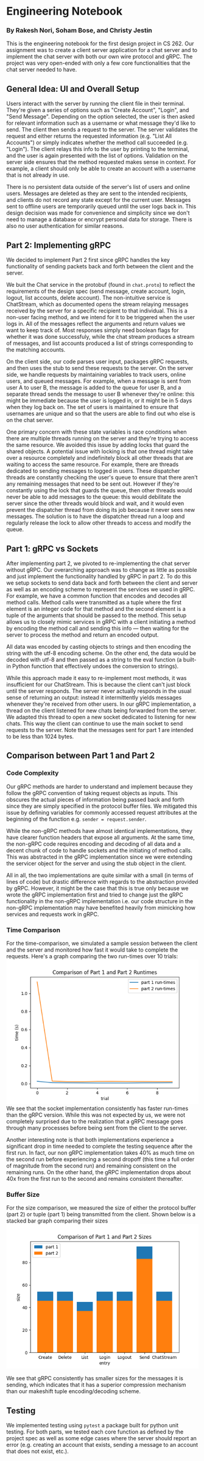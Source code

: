 # Engineering Notebook
### By Rakesh Nori, Soham Bose, and Christy Jestin

This is the engineering notebook for the first design project in CS 262. Our assignment was to create a client server application for a chat server and to implement the chat server with both our own wire protocol and gRPC. The project was very open-ended with only a few core functionalities that the chat server needed to have.

## General Idea: UI and Overall Setup
Users interact with the server by running the client file in their terminal. They're given a series of options such as "Create Account", "Login", and "Send Message". Depending on the option selected, the user is then asked for relevant information such as a username or what message they'd like to send. The client then sends a request to the server. The server validates the request and either returns the requested information (e.g. "List All Accounts") or simply indicates whether the method call succeeded (e.g. "Login"). The client relays this info to the user by printing to the terminal, and the user is again presented with the list of options. Validation on the server side ensures that the method requested makes sense in context. For example, a client should only be able to create an account with a username that is not already in use.

There is no persistent data outside of the server's list of users and online users. Messages are deleted as they are sent to the intended recipients, and clients do not record any state except for the current user. Messages sent to offline users are temporarily queued until the user logs back in. This design decision was made for convenience and simplicity since we don't need to manage a database or encrypt personal data for storage. There is also no user authentication for similar reasons.

## Part 2: Implementing gRPC
We decided to implement Part 2 first since gRPC handles the key functionality of sending packets back and forth between the client and the server.

We buit the Chat service in the protobuf (found in `chat.proto`) to reflect the requirements of the design spec (send message, create account, login, logout, list accounts, delete account). The non-intuitive service is ChatStream, which as documented opens the stream relaying messages received by the server for a specific recipient to that individual. This is a non-user facing method, and we intend for it to be triggered when the user logs in. All of the messages reflect the arguments and return values we want to keep track of. Most responses simply need boolean flags for whether it was done successfuly, while the chat stream produces a stream of messages, and list accounts produced a list of strings corresponding to the matching accounts.


On the client side, our code parses user input, packages gRPC requests, and then uses the stub to send these requests to the server. On the server side, we handle requests by maintaining variables to track users, online users, and queued messages. For example, when a message is sent from user A to user B, the message is added to the queue for user B, and a separate thread sends the message to user B whenever they're online: this might be immediate because the user is logged in, or it might be in 5 days when they log back on. The set of users is maintained to ensure that usernames are unique and so that the users are able to find out who else is on the chat server.

One primary concern with these state variables is race conditions when there are multiple threads running on the server and they're trying to access the same resource. We avoided this issue by adding locks that guard the shared objects. A potential issue with locking is that one thread might take over a resource completely and indefinitely block all other threads that are waiting to access the same resource. For example, there are threads dedicated to sending messages to logged in users. These dispatcher threads are constantly checking the user's queue to ensure that there aren't any remaining messages that need to be sent out. However if they're constantly using the lock that guards the queue, then other threads would never be able to add messages to the queue: this would debilitate the server since the other threads would block and wait, and it would even prevent the dispatcher thread from doing its job because it never sees new messages. The solution is to have the dispatcher thread run a loop and regularly release the lock to allow other threads to access and modify the queue.

## Part 1: gRPC vs Sockets
After implementing part 2, we pivoted to re-implementing the chat server without gRPC. Our overarching approach was to change as little as possible and just implement the functionality handled by gRPC in part 2. To do this we setup sockets to send data back and forth between the client and server as well as an encoding scheme to represent the services we used in gRPC. For example, we have a common function that encodes and decodes all method calls. Method calls were transmitted as a tuple where the first element is an integer code for that method and the second element is a tuple of the arguments that should be passed to the method. This setup allows us to closely mimic services in gRPC with a client initiating a method by encoding the method call and sending this info &mdash; then waiting for the server to process the method and return an encoded output.

All data was encoded by casting objects to strings and then encoding the string with the utf-8 encoding scheme. On the other end, the data would be decoded with utf-8 and then passed as a string to the eval function (a built-in Python function that effectively undoes the conversion to strings).

While this approach made it easy to re-implement most methods, it was insufficient for our ChatStream. This is because the client can't just block until the server responds. The server never actually responds in the usual sense of returning an output: instead it intermittently yields messages whenever they're received from other users. In our gRPC implementation, a thread on the client listened for new chats being forwarded from the server. We adapted this thread to open a new socket dedicated to listening for new chats. This way the client can continue to use the main socket to send requests to the server. Note that the messages sent for part 1 are intended to be less than 1024 bytes.

## Comparison between Part 1 and Part 2
### Code Complexity
Our gRPC methods are harder to understand and implement because they follow the gRPC convention of taking request objects as inputs. This obscures the actual pieces of information being passed back and forth since they are simply specified in the protocol buffer files. We mitigated this issue by defining variables for commonly accessed request attributes at the beginning of the function e.g. `sender = request.sender`.

While the non-gRPC methods have almost identical implementations, they have clearer function headers that expose all arguments. At the same time, the non-gRPC code requires encoding and decoding of all data and a decent chunk of code to handle sockets and the initiating of method calls. This was abstracted in the gRPC implementation since we were extending the servicer object for the server and using the stub object in the client.

All in all, the two implementations are quite similar with a small (in terms of lines of code) but drastic difference with regards to the abstraction provided by gRPC. However, it might be the case that this is true only because we wrote the gRPC implementation first and tried to change just the gRPC functionality in the non-gRPC implementation i.e. our code structure in the non-gRPC implementation may have benefited heavily from mimicking how services and requests work in gRPC.

### Time Comparison

For the time-comparison, we simulated a sample session between the client and the server and monitored how fast it would take to complete the requests. Here's a graph comparing the two run-times over 10 trials:
![image](runtime.png "Comparison of runtimes")
We see that the socket implementation consistently has faster run-times than the gRPC version. While this was not expected by us, we were not completely surprised due to the realization that a gRPC message goes through many processes before being sent from the client to the server.

Another interesting note is that both implementations experience a significant drop in time needed to complete the testing sequence after the first run. In fact, our non gRPC implementation takes 40% as much time on the second run before experiencing a second dropoff (this time a full order of magnitude from the second run) and remaining consistent on the remaining runs. On the other hand, the gRPC implementation drops about 40x from the first run to the second and remains consistent thereafter.

### Buffer Size
For the size comparison, we measured the size of either the protocol buffer (part 2) or tuple (part 1) being transmitted from the client. Shown below is a stacked bar graph comparing their sizes
![image](size.png "Comparison of sizes")

We see that gRPC consistently has smaller sizes for the messages it is sending, which indicates that it has a superior compression mechanism than our makeshift tuple encoding/decoding scheme.


## Testing
We implemented testing using `pytest` a package built for python unit testing. For both parts, we tested each core function as defined by the project spec as well as some edge cases where the server should report an error (e.g. creating an account that exists, sending a message to an account that does not exist, etc.). 